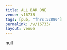 ```yaml
---
title: ALL BAR ONE
venue: v16733
tags: [pub, "fhrs:52880"]
permalink: /v/16733/
layout: venue
---
```

null
